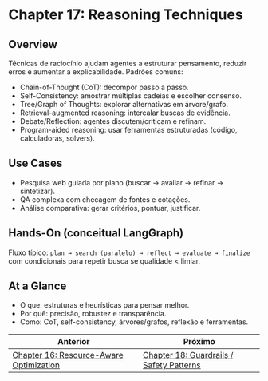# Chapter 17: Reasoning Techniques

## Overview

Técnicas de raciocínio ajudam agentes a estruturar pensamento, reduzir erros e aumentar a explicabilidade. Padrões comuns:

- Chain-of-Thought (CoT): decompor passo a passo.
- Self-Consistency: amostrar múltiplas cadeias e escolher consenso.
- Tree/Graph of Thoughts: explorar alternativas em árvore/grafo.
- Retrieval-augmented reasoning: intercalar buscas de evidência.
- Debate/Reflection: agentes discutem/criticam e refinam.
- Program-aided reasoning: usar ferramentas estruturadas (código, calculadoras, solvers).

## Use Cases

- Pesquisa web guiada por plano (buscar → avaliar → refinar → sintetizar).
- QA complexa com checagem de fontes e cotações.
- Análise comparativa: gerar critérios, pontuar, justificar.

## Hands-On (conceitual LangGraph)

Fluxo típico: `plan → search (paralelo) → reflect → evaluate → finalize` com condicionais para repetir busca se qualidade < limiar.

## At a Glance

- O que: estruturas e heurísticas para pensar melhor.
- Por quê: precisão, robustez e transparência.
- Como: CoT, self-consistency, árvores/grafos, reflexão e ferramentas.

<!-- nav-prev-next -->
| Anterior | Próximo |
| --- | --- |
| [Chapter 16: Resource-Aware Optimization](chapter-16-resource-aware-optimization.md) | [Chapter 18: Guardrails / Safety Patterns](chapter-18-guardrails-safety-patterns.md) |
